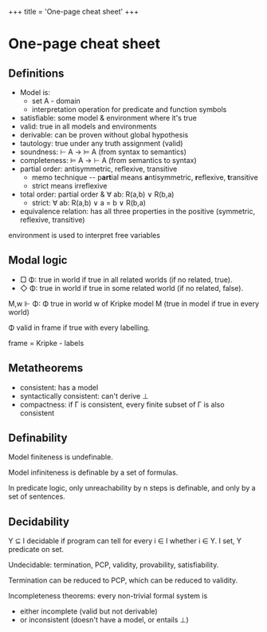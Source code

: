 +++
title = 'One-page cheat sheet'
+++
# One-page cheat sheet
## Definitions
* Model is:
  * set A - domain
  * interpretation operation for predicate and function symbols
* satisfiable: some model & environment where it's true
* valid: true in all models and environments
* derivable: can be proven without global hypothesis
* tautology: true under any truth assignment (valid)
* soundness: ⊢ A → ⊨ A (from syntax to semantics)
* completeness: ⊨ A → ⊢ A (from semantics to syntax)
* partial order: antisymmetric, reflexive, transitive
  * memo technique -- p**art**ial means **a**ntisymmetric, **r**eflexive, **t**ransitive
  * strict means irreflexive
* total order: partial order & ∀ ab: R(a,b) ∨ R(b,a)
  * strict: ∀ ab: R(a,b) ∨ a = b ∨ R(b,a)
* equivalence relation: has all three properties in the positive (symmetric, reflexive, transitive)

environment is used to interpret free variables
## Modal logic
* □ Φ: true in world if true in all related worlds (if no related, true).
* ◇ Φ: true in world if true in some related world (if no related, false).

M,w ⊩ Φ: Φ true in world w of Kripke model M (true in model if true in every world)

Φ valid in frame if true with every labelling.

frame = Kripke - labels

## Metatheorems
* consistent: has a model
* syntactically consistent: can't derive ⊥
* compactness: if Γ is consistent, every finite subset of Γ is also consistent

## Definability
Model finiteness is undefinable.

Model infiniteness is definable by a set of formulas.

In predicate logic, only unreachability by n steps is definable, and only by a set of sentences.

## Decidability
Y ⊆ I decidable if program can tell for every i ∈ I whether i ∈ Y. I set, Y predicate on set.

Undecidable: termination, PCP, validity, provability, satisfiability.

Termination can be reduced to PCP, which can be reduced to validity.

Incompleteness theorems: every non-trivial formal system is
* either incomplete (valid but not derivable)
* or inconsistent (doesn't have a model, or entails ⊥)

